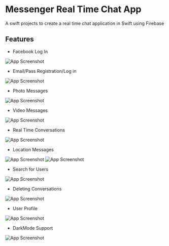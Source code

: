 # Messenger Real Time Chat App

A swift projects to create a real time chat application in Swift using Firebase

## Features
- Facebook Log In

![App Screenshot](https://github.com/adrianderdas/chatApp/blob/main/Documentation/Login.png?raw=true)
- Email/Pass Registration/Log in

![App Screenshot](https://github.com/adrianderdas/chatApp/blob/main/Documentation/Registration.png?raw=true)
- Photo Messages

![App Screenshot](https://github.com/adrianderdas/chatApp/blob/main/Documentation/Photo.png?raw=true)
- Video Messages

![App Screenshot](https://github.com/adrianderdas/chatApp/blob/main/Documentation/Video.png?raw=true)
- Real Time Conversations

![App Screenshot](https://github.com/adrianderdas/chatApp/blob/main/Documentation/RealTimeMess.png?raw=true)
- Location Messages

![App Screenshot](https://github.com/adrianderdas/chatApp/blob/main/Documentation/Location.png?raw=true)
![App Screenshot](https://github.com/adrianderdas/chatApp/blob/main/Documentation/LocationMessage.png?raw=true)
- Search for Users

![App Screenshot](https://github.com/adrianderdas/chatApp/blob/main/Documentation/Searching.png?raw=true)
- Deleting Conversations

![App Screenshot](https://github.com/adrianderdas/chatApp/blob/main/Documentation/User.png?raw=true)
- User Profile

![App Screenshot](https://github.com/adrianderdas/chatApp/blob/main/Documentation/Deleting.png?raw=true)
- DarkMode Support

![App Screenshot](https://github.com/adrianderdas/chatApp/blob/main/Documentation/Dark.png?raw=true)

